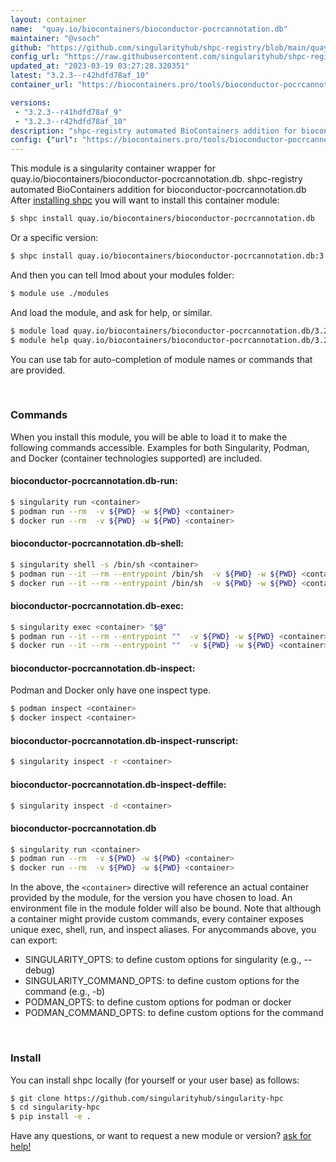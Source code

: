 ```yaml
---
layout: container
name:  "quay.io/biocontainers/bioconductor-pocrcannotation.db"
maintainer: "@vsoch"
github: "https://github.com/singularityhub/shpc-registry/blob/main/quay.io/biocontainers/bioconductor-pocrcannotation.db/container.yaml"
config_url: "https://raw.githubusercontent.com/singularityhub/shpc-registry/main/quay.io/biocontainers/bioconductor-pocrcannotation.db/container.yaml"
updated_at: "2023-03-19 03:27:28.320351"
latest: "3.2.3--r42hdfd78af_10"
container_url: "https://biocontainers.pro/tools/bioconductor-pocrcannotation.db"

versions:
 - "3.2.3--r41hdfd78af_9"
 - "3.2.3--r42hdfd78af_10"
description: "shpc-registry automated BioContainers addition for bioconductor-pocrcannotation.db"
config: {"url": "https://biocontainers.pro/tools/bioconductor-pocrcannotation.db", "maintainer": "@vsoch", "description": "shpc-registry automated BioContainers addition for bioconductor-pocrcannotation.db", "latest": {"3.2.3--r42hdfd78af_10": "sha256:e259699a8629da1ceb5f535426a54e89eac1ebd3bbb4e9a71df2c4ae98f5061b"}, "tags": {"3.2.3--r41hdfd78af_9": "sha256:b73b7b056be002568d450d57b779c11345ce7aa48a46a080d6b42d9b950e9668", "3.2.3--r42hdfd78af_10": "sha256:e259699a8629da1ceb5f535426a54e89eac1ebd3bbb4e9a71df2c4ae98f5061b"}, "docker": "quay.io/biocontainers/bioconductor-pocrcannotation.db"}
---
```


This module is a singularity container wrapper for quay.io/biocontainers/bioconductor-pocrcannotation.db.
shpc-registry automated BioContainers addition for bioconductor-pocrcannotation.db
After [installing shpc](#install) you will want to install this container module:


```bash
$ shpc install quay.io/biocontainers/bioconductor-pocrcannotation.db
```

Or a specific version:

```bash
$ shpc install quay.io/biocontainers/bioconductor-pocrcannotation.db:3.2.3--r42hdfd78af_10
```

And then you can tell lmod about your modules folder:

```bash
$ module use ./modules
```

And load the module, and ask for help, or similar.

```bash
$ module load quay.io/biocontainers/bioconductor-pocrcannotation.db/3.2.3--r42hdfd78af_10
$ module help quay.io/biocontainers/bioconductor-pocrcannotation.db/3.2.3--r42hdfd78af_10
```

You can use tab for auto-completion of module names or commands that are provided.

<br>

### Commands

When you install this module, you will be able to load it to make the following commands accessible.
Examples for both Singularity, Podman, and Docker (container technologies supported) are included.

#### bioconductor-pocrcannotation.db-run:

```bash
$ singularity run <container>
$ podman run --rm  -v ${PWD} -w ${PWD} <container>
$ docker run --rm  -v ${PWD} -w ${PWD} <container>
```

#### bioconductor-pocrcannotation.db-shell:

```bash
$ singularity shell -s /bin/sh <container>
$ podman run --it --rm --entrypoint /bin/sh  -v ${PWD} -w ${PWD} <container>
$ docker run --it --rm --entrypoint /bin/sh  -v ${PWD} -w ${PWD} <container>
```

#### bioconductor-pocrcannotation.db-exec:

```bash
$ singularity exec <container> "$@"
$ podman run --it --rm --entrypoint ""  -v ${PWD} -w ${PWD} <container> "$@"
$ docker run --it --rm --entrypoint ""  -v ${PWD} -w ${PWD} <container> "$@"
```

#### bioconductor-pocrcannotation.db-inspect:

Podman and Docker only have one inspect type.

```bash
$ podman inspect <container>
$ docker inspect <container>
```

#### bioconductor-pocrcannotation.db-inspect-runscript:

```bash
$ singularity inspect -r <container>
```

#### bioconductor-pocrcannotation.db-inspect-deffile:

```bash
$ singularity inspect -d <container>
```



#### bioconductor-pocrcannotation.db

```bash
$ singularity run <container>
$ podman run --rm  -v ${PWD} -w ${PWD} <container>
$ docker run --rm  -v ${PWD} -w ${PWD} <container>
```


In the above, the `<container>` directive will reference an actual container provided
by the module, for the version you have chosen to load. An environment file in the
module folder will also be bound. Note that although a container
might provide custom commands, every container exposes unique exec, shell, run, and
inspect aliases. For anycommands above, you can export:

 - SINGULARITY_OPTS: to define custom options for singularity (e.g., --debug)
 - SINGULARITY_COMMAND_OPTS: to define custom options for the command (e.g., -b)
 - PODMAN_OPTS: to define custom options for podman or docker
 - PODMAN_COMMAND_OPTS: to define custom options for the command

<br>

### Install

You can install shpc locally (for yourself or your user base) as follows:

```bash
$ git clone https://github.com/singularityhub/singularity-hpc
$ cd singularity-hpc
$ pip install -e .
```

Have any questions, or want to request a new module or version? [ask for help!](https://github.com/singularityhub/singularity-hpc/issues)